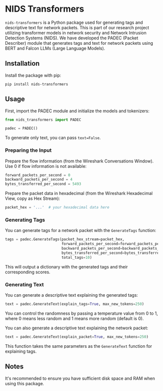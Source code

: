 # NIDS Transformers

`nids-transformers` is a Python package used for generating tags and descriptive text for network packets. This is part of our research project utilizing transformer models in network security and Network Intrusion Detection Systems (NIDS). We have developed the PADEC (Packet Describer) module that generates tags and text for network packets using BERT and Falcon LLMs (Large Language Models).

## Installation

Install the package with pip:

```shell
pip install nids-transformers
```

## Usage

First, import the PADEC module and initialize the models and tokenizers:

```python
from nids_transformers import PADEC

padec = PADEC()
```

To generate only text, you can pass `text=False`.

### Preparing the Input

Prepare the flow information (from the Wireshark Conversations Window). Use 0 if flow information is not available:

```python
forward_packets_per_second = 0
backward_packets_per_second = 4
bytes_transferred_per_second = 5493
```

Prepare the packet data in hexadecimal (from the Wireshark Hexadecimal View, copy as Hex Stream):

```python
packet_hex = '...'  # your hexadecimal data here
```

### Generating Tags

You can generate tags for a network packet with the `GenerateTags` function:

```python
tags = padec.GenerateTags(packet_hex_stream=packet_hex,
                          forward_packets_per_second=forward_packets_per_second,
                          backward_packets_per_second=backward_packets_per_second,
                          bytes_transferred_per_second=bytes_transferred_per_second,
                          total_tags=10)
```

This will output a dictionary with the generated tags and their corresponding scores.

### Generating Text

You can generate a descriptive text explaining the generated tags:

```python
text = padec.GenerateText(explain_tags=True, max_new_tokens=250)
```

You can control the randomness by passing a temperature value from 0 to 1, where 0 means less random and 1 means more random (default is 0).

You can also generate a descriptive text explaining the network packet:

```python
text = padec.GenerateText(explain_packet=True, max_new_tokens=250)
```

This function takes the same parameters as the `GenerateText` function for explaining tags.

## Notes

It's recommended to ensure you have sufficient disk space and RAM when using this package.
